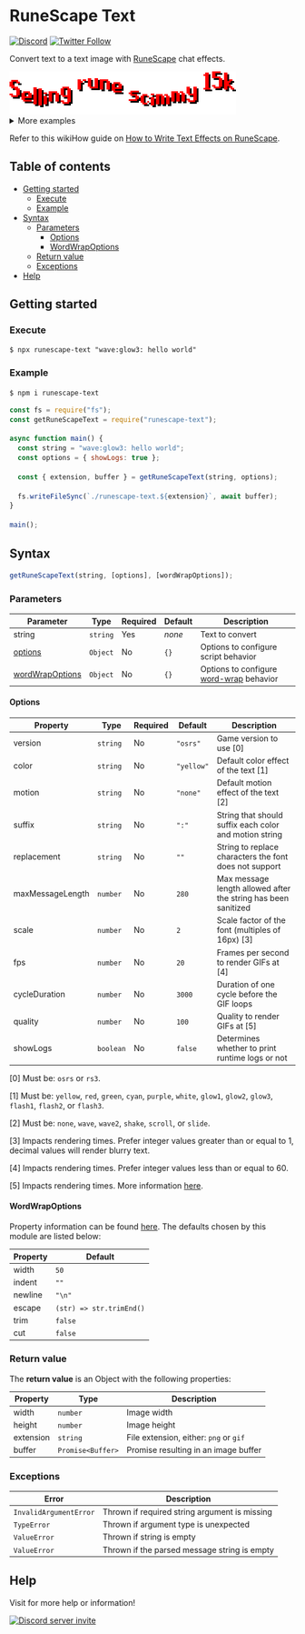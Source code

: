 # RuneScape Text

[![Discord](https://discord.com/api/guilds/258167954913361930/embed.png)](https://discord.gg/WjEFnzC) [![Twitter Follow](https://img.shields.io/twitter/follow/peterthehan.svg?style=social)](https://twitter.com/peterthehan)

Convert text to a text image with [RuneScape](https://www.runescape.com/) chat effects.

<div>
  <img
    src="https://raw.githubusercontent.com/peterthehan/runescape-text/master/assets/selling_rune_scimmy_15k.gif"
    title="Selling rune scimmy 15k"
    alt="Selling rune scimmy 15k"
  />
</div>

<details>
  <summary>More examples</summary>

  <div>
    <img
      src="https://raw.githubusercontent.com/peterthehan/runescape-text/master/assets/default_styling.png"
      title="Default styling"
      alt="Default styling"
    />
  </div>

  <div>
    <img
      src="https://raw.githubusercontent.com/peterthehan/runescape-text/master/assets/free_armor_trimming.gif"
      title="Free armor trimming!"
      alt="Free armor trimming!"
    />
  </div>

  <div>
    <img
      src="https://raw.githubusercontent.com/peterthehan/runescape-text/master/assets/lorem_ipsum.gif"
      title="Lorem ipsum"
      alt="Lorem ipsum"
    />
  </div>
</details>

Refer to this wikiHow guide on [How to Write Text Effects on RuneScape](https://www.wikihow.com/Write-Text-Effects-on-Runescape).

## Table of contents

- [Getting started](#getting-started)
  - [Execute](#execute)
  - [Example](#example)
- [Syntax](#syntax)
  - [Parameters](#parameters)
    - [Options](#options)
    - [WordWrapOptions](#wordwrapoptions)
  - [Return value](#return-value)
  - [Exceptions](#exceptions)
- [Help](#help)

## Getting started

### Execute

```
$ npx runescape-text "wave:glow3: hello world"
```

### Example

```
$ npm i runescape-text
```

```js
const fs = require("fs");
const getRuneScapeText = require("runescape-text");

async function main() {
  const string = "wave:glow3: hello world";
  const options = { showLogs: true };

  const { extension, buffer } = getRuneScapeText(string, options);

  fs.writeFileSync(`./runescape-text.${extension}`, await buffer);
}

main();
```

## Syntax

```js
getRuneScapeText(string, [options], [wordWrapOptions]);
```

### Parameters

| Parameter                           | Type     | Required | Default | Description                                                                           |
| ----------------------------------- | -------- | -------- | ------- | ------------------------------------------------------------------------------------- |
| string                              | `string` | Yes      | _none_  | Text to convert                                                                       |
| [options](#options)                 | `Object` | No       | `{}`    | Options to configure script behavior                                                  |
| [wordWrapOptions](#wordwrapoptions) | `Object` | No       | `{}`    | Options to configure [word-wrap](https://github.com/jonschlinkert/word-wrap) behavior |

#### Options

| Property         | Type      | Required | Default    | Description                                                    |
| ---------------- | --------- | -------- | ---------- | -------------------------------------------------------------- |
| version          | `string`  | No       | `"osrs"`   | Game version to use [0]                                        |
| color            | `string`  | No       | `"yellow"` | Default color effect of the text [1]                           |
| motion           | `string`  | No       | `"none"`   | Default motion effect of the text [2]                          |
| suffix           | `string`  | No       | `":"`      | String that should suffix each color and motion string         |
| replacement      | `string`  | No       | `""`       | String to replace characters the font does not support         |
| maxMessageLength | `number`  | No       | `280`      | Max message length allowed after the string has been sanitized |
| scale            | `number`  | No       | `2`        | Scale factor of the font (multiples of 16px) [3]               |
| fps              | `number`  | No       | `20`       | Frames per second to render GIFs at [4]                        |
| cycleDuration    | `number`  | No       | `3000`     | Duration of one cycle before the GIF loops                     |
| quality          | `number`  | No       | `100`      | Quality to render GIFs at [5]                                  |
| showLogs         | `boolean` | No       | `false`    | Determines whether to print runtime logs or not                |

[0] Must be: `osrs` or `rs3`.

[1] Must be: `yellow`, `red`, `green`, `cyan`, `purple`, `white`, `glow1`, `glow2`, `glow3`, `flash1`, `flash2`, or `flash3`.

[2] Must be: `none`, `wave`, `wave2`, `shake`, `scroll`, or `slide`.

[3] Impacts rendering times. Prefer integer values greater than or equal to 1, decimal values will render blurry text.

[4] Impacts rendering times. Prefer integer values less than or equal to 60.

[5] Impacts rendering times. More information [here](https://github.com/twolfson/gif-encoder#setqualityquality).

#### WordWrapOptions

Property information can be found [here](https://github.com/jonschlinkert/word-wrap#options). The defaults chosen by this module are listed below:

| Property | Default                  |
| -------- | ------------------------ |
| width    | `50`                     |
| indent   | `""`                     |
| newline  | `"\n"`                   |
| escape   | `(str) => str.trimEnd()` |
| trim     | `false`                  |
| cut      | `false`                  |

### Return value

The **return value** is an Object with the following properties:

| Property  | Type              | Description                            |
| --------- | ----------------- | -------------------------------------- |
| width     | `number`          | Image width                            |
| height    | `number`          | Image height                           |
| extension | `string`          | File extension, either: `png` or `gif` |
| buffer    | `Promise<Buffer>` | Promise resulting in an image buffer   |

### Exceptions

| Error                  | Description                                   |
| ---------------------- | --------------------------------------------- |
| `InvalidArgumentError` | Thrown if required string argument is missing |
| `TypeError`            | Thrown if argument type is unexpected         |
| `ValueError`           | Thrown if string is empty                     |
| `ValueError`           | Thrown if the parsed message string is empty  |

## Help

Visit for more help or information!

<a href="https://discord.gg/WjEFnzC">
  <img src="https://discord.com/api/guilds/258167954913361930/embed.png?style=banner2" title="Discord server invite" alt="Discord server invite" />
</a>
